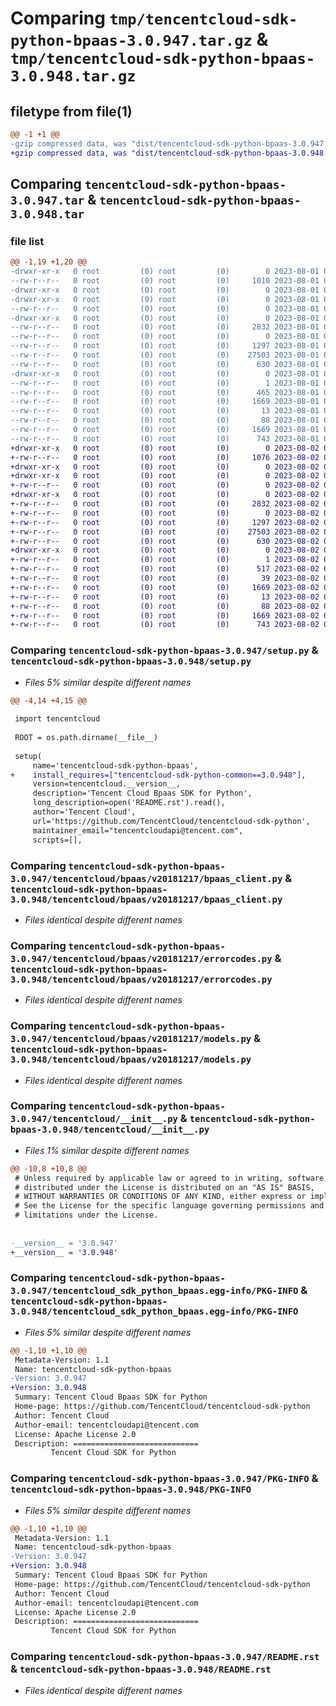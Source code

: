 # Comparing `tmp/tencentcloud-sdk-python-bpaas-3.0.947.tar.gz` & `tmp/tencentcloud-sdk-python-bpaas-3.0.948.tar.gz`

## filetype from file(1)

```diff
@@ -1 +1 @@
-gzip compressed data, was "dist/tencentcloud-sdk-python-bpaas-3.0.947.tar", last modified: Tue Aug  1 00:20:39 2023, max compression
+gzip compressed data, was "dist/tencentcloud-sdk-python-bpaas-3.0.948.tar", last modified: Wed Aug  2 00:24:12 2023, max compression
```

## Comparing `tencentcloud-sdk-python-bpaas-3.0.947.tar` & `tencentcloud-sdk-python-bpaas-3.0.948.tar`

### file list

```diff
@@ -1,19 +1,20 @@
-drwxr-xr-x   0 root         (0) root         (0)        0 2023-08-01 00:20:39.000000 tencentcloud-sdk-python-bpaas-3.0.947/
--rw-r--r--   0 root         (0) root         (0)     1010 2023-08-01 00:20:39.000000 tencentcloud-sdk-python-bpaas-3.0.947/setup.py
-drwxr-xr-x   0 root         (0) root         (0)        0 2023-08-01 00:20:39.000000 tencentcloud-sdk-python-bpaas-3.0.947/tencentcloud/
-drwxr-xr-x   0 root         (0) root         (0)        0 2023-08-01 00:20:39.000000 tencentcloud-sdk-python-bpaas-3.0.947/tencentcloud/bpaas/
--rw-r--r--   0 root         (0) root         (0)        0 2023-08-01 00:20:39.000000 tencentcloud-sdk-python-bpaas-3.0.947/tencentcloud/bpaas/__init__.py
-drwxr-xr-x   0 root         (0) root         (0)        0 2023-08-01 00:20:39.000000 tencentcloud-sdk-python-bpaas-3.0.947/tencentcloud/bpaas/v20181217/
--rw-r--r--   0 root         (0) root         (0)     2832 2023-08-01 00:20:39.000000 tencentcloud-sdk-python-bpaas-3.0.947/tencentcloud/bpaas/v20181217/bpaas_client.py
--rw-r--r--   0 root         (0) root         (0)        0 2023-08-01 00:20:39.000000 tencentcloud-sdk-python-bpaas-3.0.947/tencentcloud/bpaas/v20181217/__init__.py
--rw-r--r--   0 root         (0) root         (0)     1297 2023-08-01 00:20:39.000000 tencentcloud-sdk-python-bpaas-3.0.947/tencentcloud/bpaas/v20181217/errorcodes.py
--rw-r--r--   0 root         (0) root         (0)    27503 2023-08-01 00:20:39.000000 tencentcloud-sdk-python-bpaas-3.0.947/tencentcloud/bpaas/v20181217/models.py
--rw-r--r--   0 root         (0) root         (0)      630 2023-08-01 00:20:39.000000 tencentcloud-sdk-python-bpaas-3.0.947/tencentcloud/__init__.py
-drwxr-xr-x   0 root         (0) root         (0)        0 2023-08-01 00:20:39.000000 tencentcloud-sdk-python-bpaas-3.0.947/tencentcloud_sdk_python_bpaas.egg-info/
--rw-r--r--   0 root         (0) root         (0)        1 2023-08-01 00:20:39.000000 tencentcloud-sdk-python-bpaas-3.0.947/tencentcloud_sdk_python_bpaas.egg-info/dependency_links.txt
--rw-r--r--   0 root         (0) root         (0)      465 2023-08-01 00:20:39.000000 tencentcloud-sdk-python-bpaas-3.0.947/tencentcloud_sdk_python_bpaas.egg-info/SOURCES.txt
--rw-r--r--   0 root         (0) root         (0)     1669 2023-08-01 00:20:39.000000 tencentcloud-sdk-python-bpaas-3.0.947/tencentcloud_sdk_python_bpaas.egg-info/PKG-INFO
--rw-r--r--   0 root         (0) root         (0)       13 2023-08-01 00:20:39.000000 tencentcloud-sdk-python-bpaas-3.0.947/tencentcloud_sdk_python_bpaas.egg-info/top_level.txt
--rw-r--r--   0 root         (0) root         (0)       88 2023-08-01 00:20:39.000000 tencentcloud-sdk-python-bpaas-3.0.947/setup.cfg
--rw-r--r--   0 root         (0) root         (0)     1669 2023-08-01 00:20:39.000000 tencentcloud-sdk-python-bpaas-3.0.947/PKG-INFO
--rw-r--r--   0 root         (0) root         (0)      743 2023-08-01 00:20:39.000000 tencentcloud-sdk-python-bpaas-3.0.947/README.rst
+drwxr-xr-x   0 root         (0) root         (0)        0 2023-08-02 00:24:12.000000 tencentcloud-sdk-python-bpaas-3.0.948/
+-rw-r--r--   0 root         (0) root         (0)     1076 2023-08-02 00:24:12.000000 tencentcloud-sdk-python-bpaas-3.0.948/setup.py
+drwxr-xr-x   0 root         (0) root         (0)        0 2023-08-02 00:24:12.000000 tencentcloud-sdk-python-bpaas-3.0.948/tencentcloud/
+drwxr-xr-x   0 root         (0) root         (0)        0 2023-08-02 00:24:12.000000 tencentcloud-sdk-python-bpaas-3.0.948/tencentcloud/bpaas/
+-rw-r--r--   0 root         (0) root         (0)        0 2023-08-02 00:24:12.000000 tencentcloud-sdk-python-bpaas-3.0.948/tencentcloud/bpaas/__init__.py
+drwxr-xr-x   0 root         (0) root         (0)        0 2023-08-02 00:24:12.000000 tencentcloud-sdk-python-bpaas-3.0.948/tencentcloud/bpaas/v20181217/
+-rw-r--r--   0 root         (0) root         (0)     2832 2023-08-02 00:24:12.000000 tencentcloud-sdk-python-bpaas-3.0.948/tencentcloud/bpaas/v20181217/bpaas_client.py
+-rw-r--r--   0 root         (0) root         (0)        0 2023-08-02 00:24:12.000000 tencentcloud-sdk-python-bpaas-3.0.948/tencentcloud/bpaas/v20181217/__init__.py
+-rw-r--r--   0 root         (0) root         (0)     1297 2023-08-02 00:24:12.000000 tencentcloud-sdk-python-bpaas-3.0.948/tencentcloud/bpaas/v20181217/errorcodes.py
+-rw-r--r--   0 root         (0) root         (0)    27503 2023-08-02 00:24:12.000000 tencentcloud-sdk-python-bpaas-3.0.948/tencentcloud/bpaas/v20181217/models.py
+-rw-r--r--   0 root         (0) root         (0)      630 2023-08-02 00:24:12.000000 tencentcloud-sdk-python-bpaas-3.0.948/tencentcloud/__init__.py
+drwxr-xr-x   0 root         (0) root         (0)        0 2023-08-02 00:24:12.000000 tencentcloud-sdk-python-bpaas-3.0.948/tencentcloud_sdk_python_bpaas.egg-info/
+-rw-r--r--   0 root         (0) root         (0)        1 2023-08-02 00:24:12.000000 tencentcloud-sdk-python-bpaas-3.0.948/tencentcloud_sdk_python_bpaas.egg-info/dependency_links.txt
+-rw-r--r--   0 root         (0) root         (0)      517 2023-08-02 00:24:12.000000 tencentcloud-sdk-python-bpaas-3.0.948/tencentcloud_sdk_python_bpaas.egg-info/SOURCES.txt
+-rw-r--r--   0 root         (0) root         (0)       39 2023-08-02 00:24:12.000000 tencentcloud-sdk-python-bpaas-3.0.948/tencentcloud_sdk_python_bpaas.egg-info/requires.txt
+-rw-r--r--   0 root         (0) root         (0)     1669 2023-08-02 00:24:12.000000 tencentcloud-sdk-python-bpaas-3.0.948/tencentcloud_sdk_python_bpaas.egg-info/PKG-INFO
+-rw-r--r--   0 root         (0) root         (0)       13 2023-08-02 00:24:12.000000 tencentcloud-sdk-python-bpaas-3.0.948/tencentcloud_sdk_python_bpaas.egg-info/top_level.txt
+-rw-r--r--   0 root         (0) root         (0)       88 2023-08-02 00:24:12.000000 tencentcloud-sdk-python-bpaas-3.0.948/setup.cfg
+-rw-r--r--   0 root         (0) root         (0)     1669 2023-08-02 00:24:12.000000 tencentcloud-sdk-python-bpaas-3.0.948/PKG-INFO
+-rw-r--r--   0 root         (0) root         (0)      743 2023-08-02 00:24:12.000000 tencentcloud-sdk-python-bpaas-3.0.948/README.rst
```

### Comparing `tencentcloud-sdk-python-bpaas-3.0.947/setup.py` & `tencentcloud-sdk-python-bpaas-3.0.948/setup.py`

 * *Files 5% similar despite different names*

```diff
@@ -4,14 +4,15 @@
 
 import tencentcloud
 
 ROOT = os.path.dirname(__file__)
 
 setup(
     name='tencentcloud-sdk-python-bpaas',
+    install_requires=["tencentcloud-sdk-python-common==3.0.948"],
     version=tencentcloud.__version__,
     description='Tencent Cloud Bpaas SDK for Python',
     long_description=open('README.rst').read(),
     author='Tencent Cloud',
     url='https://github.com/TencentCloud/tencentcloud-sdk-python',
     maintainer_email="tencentcloudapi@tencent.com",
     scripts=[],
```

### Comparing `tencentcloud-sdk-python-bpaas-3.0.947/tencentcloud/bpaas/v20181217/bpaas_client.py` & `tencentcloud-sdk-python-bpaas-3.0.948/tencentcloud/bpaas/v20181217/bpaas_client.py`

 * *Files identical despite different names*

### Comparing `tencentcloud-sdk-python-bpaas-3.0.947/tencentcloud/bpaas/v20181217/errorcodes.py` & `tencentcloud-sdk-python-bpaas-3.0.948/tencentcloud/bpaas/v20181217/errorcodes.py`

 * *Files identical despite different names*

### Comparing `tencentcloud-sdk-python-bpaas-3.0.947/tencentcloud/bpaas/v20181217/models.py` & `tencentcloud-sdk-python-bpaas-3.0.948/tencentcloud/bpaas/v20181217/models.py`

 * *Files identical despite different names*

### Comparing `tencentcloud-sdk-python-bpaas-3.0.947/tencentcloud/__init__.py` & `tencentcloud-sdk-python-bpaas-3.0.948/tencentcloud/__init__.py`

 * *Files 1% similar despite different names*

```diff
@@ -10,8 +10,8 @@
 # Unless required by applicable law or agreed to in writing, software
 # distributed under the License is distributed on an "AS IS" BASIS,
 # WITHOUT WARRANTIES OR CONDITIONS OF ANY KIND, either express or implied.
 # See the License for the specific language governing permissions and
 # limitations under the License.
 
 
-__version__ = '3.0.947'
+__version__ = '3.0.948'
```

### Comparing `tencentcloud-sdk-python-bpaas-3.0.947/tencentcloud_sdk_python_bpaas.egg-info/PKG-INFO` & `tencentcloud-sdk-python-bpaas-3.0.948/tencentcloud_sdk_python_bpaas.egg-info/PKG-INFO`

 * *Files 5% similar despite different names*

```diff
@@ -1,10 +1,10 @@
 Metadata-Version: 1.1
 Name: tencentcloud-sdk-python-bpaas
-Version: 3.0.947
+Version: 3.0.948
 Summary: Tencent Cloud Bpaas SDK for Python
 Home-page: https://github.com/TencentCloud/tencentcloud-sdk-python
 Author: Tencent Cloud
 Author-email: tencentcloudapi@tencent.com
 License: Apache License 2.0
 Description: ============================
         Tencent Cloud SDK for Python
```

### Comparing `tencentcloud-sdk-python-bpaas-3.0.947/PKG-INFO` & `tencentcloud-sdk-python-bpaas-3.0.948/PKG-INFO`

 * *Files 5% similar despite different names*

```diff
@@ -1,10 +1,10 @@
 Metadata-Version: 1.1
 Name: tencentcloud-sdk-python-bpaas
-Version: 3.0.947
+Version: 3.0.948
 Summary: Tencent Cloud Bpaas SDK for Python
 Home-page: https://github.com/TencentCloud/tencentcloud-sdk-python
 Author: Tencent Cloud
 Author-email: tencentcloudapi@tencent.com
 License: Apache License 2.0
 Description: ============================
         Tencent Cloud SDK for Python
```

### Comparing `tencentcloud-sdk-python-bpaas-3.0.947/README.rst` & `tencentcloud-sdk-python-bpaas-3.0.948/README.rst`

 * *Files identical despite different names*

